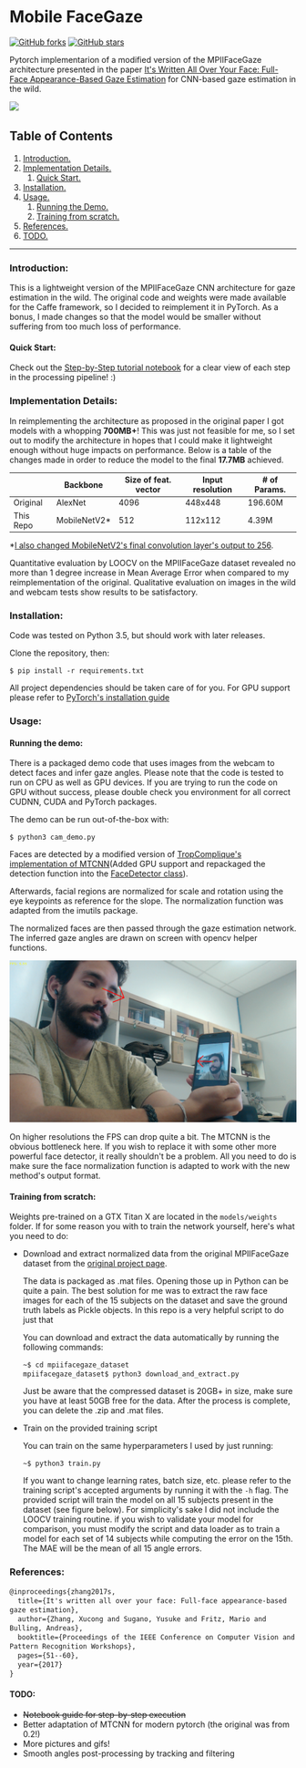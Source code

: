 # Mobile FaceGaze
[![GitHub forks](https://img.shields.io/github/forks/glefundes/Mobile-Face-Gaze?style=social&label=Fork&maxAge=2592000)](https://github.com/glefundes/Mobile-Face-Gaze/)
[![GitHub stars](https://img.shields.io/github/stars/glefundes/Mobile-Face-Gaze?style=social&label=Star&maxAge=2592000)](https://github.com/glefundes/Mobile-Face-Gaze/)

Pytorch implementarion of a modified version of the MPIIFaceGaze architecture presented in the paper 
[It's Written All Over Your Face: Full-Face Appearance-Based Gaze Estimation](http://openaccess.thecvf.com/content_cvpr_2017_workshops/w41/html/Bulling_Its_Written_All_CVPR_2017_paper.html) for
CNN-based gaze estimation in the wild.

<p align="left">
  <img width="460" src="imgs/out.gif">
</p>

## Table of Contents
1. [ Introduction. ](#intro)
2. [ Implementation Details. ](#impl)
    1. [Quick Start. ](#quick)
3. [ Installation. ](#install)
4. [ Usage. ](#usage)
    1. [ Running the Demo. ](#demo)
    2. [ Training from scratch. ](#train)  
5. [ References. ](#references)
6. [ TODO. ](#todo)
<hr>

<a name="intro"></a>
### Introduction:
This is a lightweight version of the MPIIFaceGaze CNN architecture for gaze estimation in the wild. The original code and weights
were made available for the Caffe framework, so I decided to reimplement it in PyTorch. As a bonus, I made changes so that the model would be smaller without suffering from too much loss of performance. 

<a name="quick"></a>
#### Quick Start:
Check out the [Step-by-Step tutorial notebook](https://github.com/glefundes/Mobile-Face-Gaze/blob/master/step-by-step.ipynb) for a clear view of each step in the processing pipeline! :)

<a name="impl"></a>
### Implementation Details:
In reimplementing the architecture as proposed in the original paper I got models with a whopping **700MB+**!
This was just not feasible for me, so I set out to modify the architecture in hopes that I could make it lightweight
enough without huge impacts on performance.
Below is a table of the changes made in order to reduce the model to the final **17.7MB** achieved.

|           | Backbone     | Size of feat. vector | Input resolution | # of Params. |
|-----------|--------------|----------------------|------------------|--------------|
| Original  | AlexNet      | 4096                 | 448x448          | 196.60M      |
| This Repo | MobileNetV2* | 512                  | 112x112          | 4.39M        |

*[I also changed MobileNetV2's final convolution layer's output to 256](https://github.com/glefundes/mobile-facegaze/blob/bcbf6de7cffe62124897aa08768f00cc2755c039/models/gazenet.py#L23).

Quantitative evaluation by LOOCV on the MPIIFaceGaze dataset revealed no more than 1 degree increase in Mean Average Error when compared to my reimplementation of the original.
Qualitative evaluation on images in the wild and webcam tests show results to be satisfactory.

<a name="install"></a>
### Installation:
Code was tested on Python 3.5, but should work with later releases.

Clone the repository, then:
```
$ pip install -r requirements.txt
```
All project dependencies should be taken care of for you.
For GPU support please refer to [PyTorch's installation guide](https://pytorch.org/get-started/locally/)

<a name="usage"></a>
### Usage:

<a name="demo"></a>
#### Running the demo:
There is a packaged demo code that uses images from the webcam to detect faces and infer gaze angles.
Please note that the code is tested to run on CPU as well as GPU devices. If you are trying to run the code on GPU without success, please double check you environment for all correct CUDNN, CUDA and PyTorch packages.

The demo can be run out-of-the-box with:
```
$ python3 cam_demo.py
```
Faces are detected by a modified version of [TropComplique's implementation of MTCNN](https://github.com/TropComplique/mtcnn-pytorch)(Added GPU support and repackaged the detection function into the [FaceDetector class](https://github.com/glefundes/mobile-facegaze/blob/a4a26409f0137103dd80693708813d85b53c740b/mtcnn/detector.py#L8)).

Afterwards, facial regions are normalized for scale and rotation using the eye keypoints as reference for the slope. The normalization function was adapted from the imutils package.

The normalized faces are then passed through the gaze estimation network. The inferred gaze angles are drawn on screen with opencv helper functions.

![twins](imgs/twins.png)

On higher resolutions the FPS can drop quite a bit. The MTCNN is the obvious bottleneck here. If you wish to replace it with some other more powerful face detector, it really shouldn't be a problem. All you need to do is make sure the face normalization function is adapted to work with the new method's output format.

<a name="train"></a>
#### Training from scratch:

Weights pre-trained on a GTX Titan X are located in the `models/weights` folder. If for some reason you with to train the network yourself, here's what you need to do:
* Download and extract normalized data from the original MPIIFaceGaze dataset from the [original project page](https://www.mpi-inf.mpg.de/departments/computer-vision-and-machine-learning/research/gaze-based-human-computer-interaction/its-written-all-over-your-face-full-face-appearance-based-gaze-estimation/).
  
  The data is packaged as .mat files. Opening those up in Python can be quite a pain. The best solution for me was to extract the raw face images for each of the 15
  subjects on the dataset and save the ground truth labels as Pickle objects. In this repo is a very helpful script to do just that
  
  
  You can download and extract the data automatically by running the following commands:
  ```
  ~$ cd mpiifacegaze_dataset
  mpiifacegaze_dataset$ python3 download_and_extract.py
  ```
  Just be aware that the compressed dataset is 20GB+ in size, make sure you have at least 50GB free for the data.
  After the process is complete, you can delete the .zip and .mat files.

* Train on the provided training script

  You can train on the same hyperparameters I used by just running:
  ```
  ~$ python3 train.py
  ```
  If you want to change learning rates, batch size, etc. please refer to the training script's accepted arguments by running it with the `-h` flag.
  The provided script will train the model on all 15 subjects present in the dataset (see figure below). For simplicity's sake I did not include the LOOCV training routine.
  if you wish to validate your model for comparison, you must modify the script and data loader as to train a model for each set of 14 subjects while computing the error on the 15th.
  The MAE will be the mean of all 15 angle errors.

  

### References:
```
@inproceedings{zhang2017s,
  title={It's written all over your face: Full-face appearance-based gaze estimation},
  author={Zhang, Xucong and Sugano, Yusuke and Fritz, Mario and Bulling, Andreas},
  booktitle={Proceedings of the IEEE Conference on Computer Vision and Pattern Recognition Workshops},
  pages={51--60},
  year={2017}
}
```

<a name="todo"></a>
#### TODO:
* ~~Notebook guide for step-by-step execution~~
* Better adaptation of MTCNN for modern pytorch (the original was from 0.2!)
* More pictures and gifs!
* Smooth angles post-processing by tracking and filtering 
